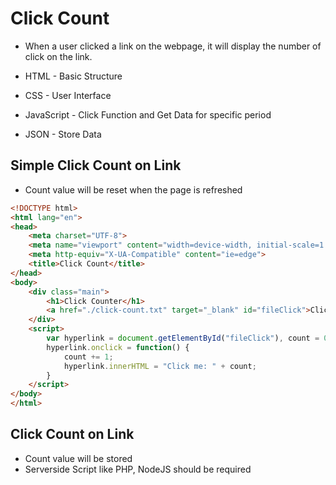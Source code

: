 # Click Count

* When a user clicked a link on the webpage, it will display the number of click on the link.

* HTML - Basic Structure

* CSS - User Interface

* JavaScript - Click Function and Get Data for specific period

* JSON - Store Data

## Simple Click Count on Link
* Count value will be reset when the page is refreshed
```html
<!DOCTYPE html>
<html lang="en">
<head>
    <meta charset="UTF-8">
    <meta name="viewport" content="width=device-width, initial-scale=1.0">
    <meta http-equiv="X-UA-Compatible" content="ie=edge">
    <title>Click Count</title>
</head>
<body>
    <div class="main">
        <h1>Click Counter</h1>
        <a href="./click-count.txt" target="_blank" id="fileClick">Click me: 0</a>
    </div>
    <script>
        var hyperlink = document.getElementById("fileClick"), count = 0;
        hyperlink.onclick = function() {
            count += 1;
            hyperlink.innerHTML = "Click me: " + count;
        }
    </script>
</body>
</html>
```

## Click Count on Link 
* Count value will be stored
* Serverside Script like PHP, NodeJS should be required

```html

```
